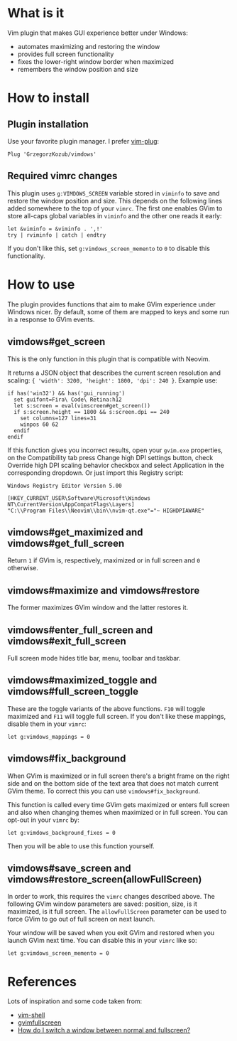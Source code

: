 # What is it

Vim plugin that makes GUI experience better under Windows:

- automates maximizing and restoring the window
- provides full screen functionality
- fixes the lower-right window border when maximized
- remembers the window position and size

# How to install

## Plugin installation

Use your favorite plugin manager. I prefer [vim-plug](https://github.com/junegunn/vim-plug):

```
Plug 'GrzegorzKozub/vimdows'
```

## Required vimrc changes

This plugin uses `g:VIMDOWS_SCREEN` variable stored in `viminfo` to save and restore the window position and size. This depends on the following lines added somewhere to the top of your `vimrc`. The first one enables GVim to store all-caps global variables in `viminfo` and the other one reads it early:

```
let &viminfo = &viminfo . ',!'
try | rviminfo | catch | endtry
```

If you don't like this, set `g:vimdows_screen_memento` to `0` to disable this functionality.

# How to use

The plugin provides functions that aim to make GVim experience under Windows nicer. By default, some of them are mapped to keys and some run in a response to GVim events.

## vimdows#get_screen

This is the only function in this plugin that is compatible with Neovim.

It returns a JSON object that describes the current screen resolution and scaling: `{ 'width': 3200, 'height': 1800, 'dpi': 240 }`. Example use:

```
if has('win32') && has('gui_running')
  set guifont=Fira\ Code\ Retina:h12
  let s:screen = eval(vimscreen#get_screen())
  if s:screen.height == 1800 && s:screen.dpi == 240
    set columns=127 lines=31
    winpos 60 62
  endif
endif
```

If this function gives you incorrect results, open your `gvim.exe` properties, on the Compatibility tab press Change high DPI settings button, check Override high DPI scaling behavior checkbox and select Application in the corresponding dropdown. Or just import this Registry script:

```
Windows Registry Editor Version 5.00

[HKEY_CURRENT_USER\Software\Microsoft\Windows NT\CurrentVersion\AppCompatFlags\Layers]
"C:\\Program Files\\Neovim\\bin\\nvim-qt.exe"="~ HIGHDPIAWARE"
```

## vimdows#get_maximized and vimdows#get_full_screen

Return `1` if GVim is, respectively, maximized or in full screen and `0` otherwise.

## vimdows#maximize and vimdows#restore

The former maximizes GVim window and the latter restores it.

## vimdows#enter_full_screen and vimdows#exit_full_screen

Full screen mode hides title bar, menu, toolbar and taskbar.

## vimdows#maximized_toggle and vimdows#full_screen_toggle

These are the toggle variants of the above functions. `F10` will toggle maximized and `F11` will toggle full screen. If you don't like these mappings, disable them in your `vimrc`:

```
let g:vimdows_mappings = 0
```

## vimdows#fix_background

When GVim is maximized or in full screen there's a bright frame on the right side and on the bottom side of the text area that does not match current GVim theme. To correct this you can use `vimdows#fix_background`.

This function is called every time GVim gets maximized or enters full screen and also when changing themes when maximized or in full screen. You can opt-out in your `vimrc` by:

```
let g:vimdows_background_fixes = 0
```

Then you will be able to use this function yourself.

## vimdows#save_screen and vimdows#restore_screen(allowFullScreen)

In order to work, this requires the `vimrc` changes described above. The following GVim window parameters are saved: position, size, is it maximized, is it full screen. The `allowFullScreen` parameter can be used to force GVim to go out of full screen on next launch.

Your window will be saved when you exit GVim and restored when you launch GVim next time. You can disable this in your `vimrc` like so:

```
let g:vimdows_screen_memento = 0
```

# References

Lots of inspiration and some code taken from:

- [vim-shell](https://github.com/xolox/vim-shell/)
- [gvimfullscreen](https://github.com/xqin/gvimfullscreen/)
- [How do I switch a window between normal and fullscreen?](https://blogs.msdn.microsoft.com/oldnewthing/20100412-00/?p=14353)
